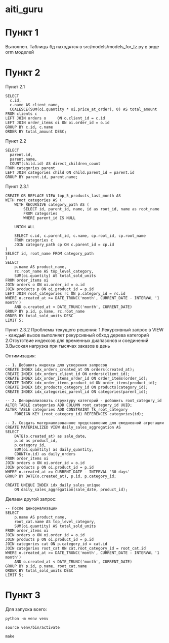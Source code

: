 # aiti_guru
# Пункт 1
  Выполнен. Таблицы бд находятся в src/models/models_for_tz.py в виде orm моделей
# Пункт 2
  Пункт 2.1
  
    SELECT
      c.id,
      c.name AS client_name,
      COALESCE(SUM(oi.quantity * oi.price_at_order), 0) AS total_amount
    FROM clients c
    LEFT JOIN orders o     ON o.client_id = c.id
    LEFT JOIN order_items oi ON oi.order_id = o.id
    GROUP BY c.id, c.name
    ORDER BY total_amount DESC;
  
  Пункт 2.2

    SELECT 
      parent.id,
      parent.name,
      COUNT(child.id) AS direct_children_count
    FROM categories parent
    LEFT JOIN categories child ON child.parent_id = parent.id
    GROUP BY parent.id, parent.name;

  Пункт 2.3.1

    CREATE OR REPLACE VIEW top_5_products_last_month AS
    WITH root_categories AS (
        WITH RECURSIVE category_path AS (
            SELECT id, parent_id, name, id as root_id, name as root_name
            FROM categories 
            WHERE parent_id IS NULL
        
        UNION ALL
        
        SELECT c.id, c.parent_id, c.name, cp.root_id, cp.root_name
        FROM categories c
        JOIN category_path cp ON c.parent_id = cp.id
    )
    SELECT id, root_name FROM category_path
    )
    SELECT 
        p.name AS product_name,
        rc.root_name AS top_level_category,
        SUM(oi.quantity) AS total_sold_units
    FROM order_items oi
    JOIN orders o ON oi.order_id = o.id
    JOIN products p ON oi.product_id = p.id
    LEFT JOIN root_categories rc ON p.category_id = rc.id
    WHERE o.created_at >= DATE_TRUNC('month', CURRENT_DATE - INTERVAL '1 month')
        AND o.created_at < DATE_TRUNC('month', CURRENT_DATE)
    GROUP BY p.id, p.name, rc.root_name
    ORDER BY total_sold_units DESC
    LIMIT 5;

  Пункт 2.3.2
  Проблемы текущего решения:
    1.Рекурсивный запрос в VIEW - каждый вызов выполняет рекурсивный обход дерева категорий
    2.Отсутствие индексов для временных диапазонов и соединений
    3.Высокая нагрузка при тысячах заказов в день

  Оптимизация:
  
    -- 1. Добавить индексы для ускорения запросов
    CREATE INDEX idx_orders_created_at ON orders(created_at);
    CREATE INDEX idx_orders_client_id ON orders(client_id);
    CREATE INDEX idx_order_items_order_id ON order_items(order_id);
    CREATE INDEX idx_order_items_product_id ON order_items(product_id);
    CREATE INDEX idx_products_category_id ON products(category_id);
    CREATE INDEX idx_categories_parent_id ON categories(parent_id);
    
    -- 2. Денормализовать структуру категорий - добавить root_category_id
    ALTER TABLE categories ADD COLUMN root_category_id UUID;
    ALTER TABLE categories ADD CONSTRAINT fk_root_category 
        FOREIGN KEY (root_category_id) REFERENCES categories(id);
    
    -- 3. Создать материализованное представление для ежедневной агрегации
    CREATE MATERIALIZED VIEW daily_sales_aggregation AS
    SELECT 
        DATE(o.created_at) as sale_date,
        p.id as product_id,
        p.category_id,
        SUM(oi.quantity) as daily_quantity,
        COUNT(o.id) as daily_orders
    FROM order_items oi
    JOIN orders o ON oi.order_id = o.id
    JOIN products p ON oi.product_id = p.id
    WHERE o.created_at >= CURRENT_DATE - INTERVAL '30 days'
    GROUP BY DATE(o.created_at), p.id, p.category_id;
    
    CREATE UNIQUE INDEX idx_daily_sales_unique 
        ON daily_sales_aggregation(sale_date, product_id);
    
  Делаем другой запрос:

    -- После денормализации
    SELECT 
        p.name AS product_name,
        root_cat.name AS top_level_category,
        SUM(oi.quantity) AS total_sold_units
    FROM order_items oi
    JOIN orders o ON oi.order_id = o.id
    JOIN products p ON oi.product_id = p.id
    JOIN categories cat ON p.category_id = cat.id
    JOIN categories root_cat ON cat.root_category_id = root_cat.id
    WHERE o.created_at >= DATE_TRUNC('month', CURRENT_DATE - INTERVAL '1 month')
        AND o.created_at < DATE_TRUNC('month', CURRENT_DATE)
    GROUP BY p.id, p.name, root_cat.name
    ORDER BY total_sold_units DESC
    LIMIT 5;
    
# Пункт 3
Для запуска всего:

    python -m venv venv
    
    source venv/bin/activate
    
    make
